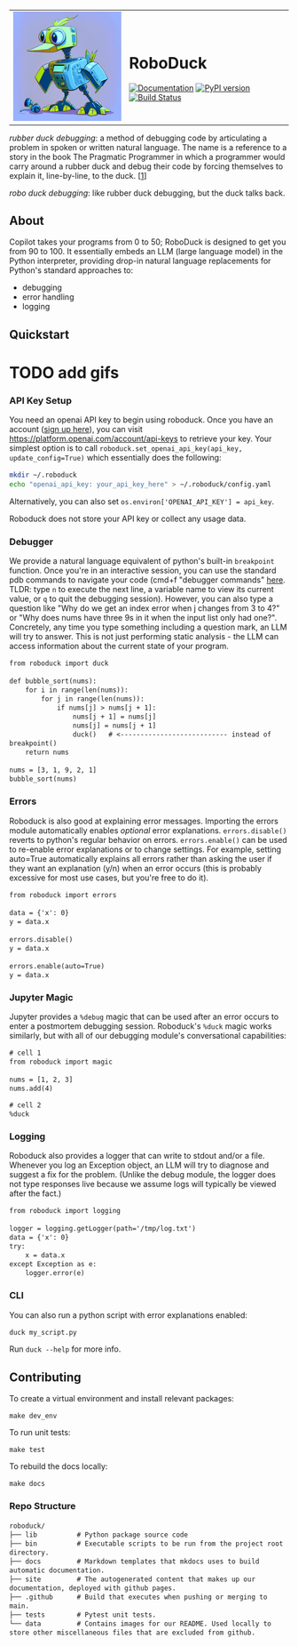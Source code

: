 |||
|---|---|
| ![roboduck logo](data/images/roboduck_blue_small.png) | <h1>RoboDuck</h1> [![Documentation](https://img.shields.io/badge/Documentation-Online-blue.svg)](https://hdmamin.github.io/roboduck/) [![PyPI version](https://badge.fury.io/py/roboduck.svg)](https://badge.fury.io/py/roboduck) [![Build Status](https://github.com/hdmamin/roboduck/actions/workflows/main.yml/badge.svg)](https://github.com/hdmamin/roboduck/actions/workflows/main.yml) |


*rubber duck debugging*: a method of debugging code by articulating a problem in spoken or written natural language. The name is a reference to a story in the book The Pragmatic Programmer in which a programmer would carry around a rubber duck and debug their code by forcing themselves to explain it, line-by-line, to the duck. [[1](https://en.wikipedia.org/wiki/Rubber_duck_debugging)]

*robo duck debugging*: like rubber duck debugging, but the duck talks back.

## About

Copilot takes your programs from 0 to 50; RoboDuck is designed to get you from 90 to 100. It essentially embeds an LLM (large language model) in the Python interpreter, providing drop-in natural language replacements for Python's standard approaches to:
- debugging  
- error handling  
- logging  

## Quickstart

# TODO add gifs

### API Key Setup

You need an openai API key to begin using roboduck. Once you have an account ([sign up here](https://platform.openai.com/signup)), you can visit https://platform.openai.com/account/api-keys to retrieve your key. Your simplest option is to call `roboduck.set_openai_api_key(api_key, update_config=True)` which essentially does the following: 

```bash
mkdir ~/.roboduck
echo "openai_api_key: your_api_key_here" > ~/.roboduck/config.yaml
```

Alternatively, you can also set `os.environ['OPENAI_API_KEY'] = api_key`.

Roboduck does not store your API key or collect any usage data.

### Debugger

We provide a natural language equivalent of python's built-in `breakpoint` function. Once you're in an interactive session, you can use the standard pdb commands to navigate your code (cmd+f "debugger commands" [here](https://docs.python.org/3/library/pdb.html). TLDR: type `n` to execute the next line, a variable name to view its current value, or `q` to quit the debugging session). However, you can also type a question like "Why do we get an index error when j changes from 3 to 4?" or "Why does nums have three 9s in it when the input list only had one?". Concretely, any time you type something including a question mark, an LLM will try to answer. This is not just performing static analysis - the LLM can access information about the current state of your program.

```
from roboduck import duck

def bubble_sort(nums):
    for i in range(len(nums)):
        for j in range(len(nums)):
            if nums[j] > nums[j + 1]:
                nums[j + 1] = nums[j]
                nums[j] = nums[j + 1]
                duck()   # <--------------------------- instead of breakpoint()
    return nums

nums = [3, 1, 9, 2, 1]
bubble_sort(nums)
```

### Errors

Roboduck is also good at explaining error messages.  Importing the errors module automatically enables *optional* error explanations. `errors.disable()` reverts to python's regular behavior on errors. `errors.enable()` can be used to re-enable error explanations or to change settings. For example, setting auto=True automatically explains all errors rather than asking the user if they want an explanation (y/n) when an error occurs (this is probably excessive for most use cases, but you're free to do it).

```
from roboduck import errors

data = {'x': 0}
y = data.x

errors.disable()
y = data.x

errors.enable(auto=True)
y = data.x
```

### Jupyter Magic

Jupyter provides a `%debug` magic that can be used after an error occurs to enter a postmortem debugging session. Roboduck's `%duck` magic works similarly, but with all of our debugging module's conversational capabilities:

```
# cell 1
from roboduck import magic

nums = [1, 2, 3]
nums.add(4)
```

```
# cell 2
%duck
```

### Logging

Roboduck also provides a logger that can write to stdout and/or a file. Whenever you log an Exception object, an LLM will try to diagnose and suggest a fix for the problem. (Unlike the debug module, the logger does not type responses live because we assume logs will typically be viewed after the fact.)

```
from roboduck import logging

logger = logging.getLogger(path='/tmp/log.txt')
data = {'x': 0}
try:
    x = data.x
except Exception as e:
    logger.error(e)
```

### CLI

You can also run a python script with error explanations enabled:

```bash
duck my_script.py
```

Run `duck --help` for more info.

## Contributing

To create a virtual environment and install relevant packages:
```
make dev_env
```

To run unit tests:
```
make test
```

To rebuild the docs locally:
```
make docs
```

### Repo Structure
```
roboduck/
├── lib          # Python package source code
├── bin          # Executable scripts to be run from the project root directory.
├── docs         # Markdown templates that mkdocs uses to build automatic documentation.
├── site         # The autogenerated content that makes up our documentation, deployed with github pages.
├── .github      # Build that executes when pushing or merging to main.
├── tests        # Pytest unit tests.
└── data         # Contains images for our README. Used locally to store other miscellaneous files that are excluded from github.
```
